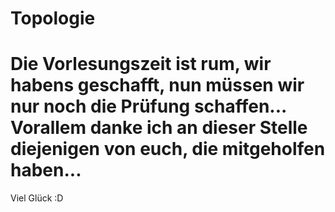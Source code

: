 Topologie
=========
Die Vorlesungszeit ist rum, wir habens geschafft, nun müssen wir nur noch die Prüfung schaffen...
Vorallem danke ich an dieser Stelle diejenigen von euch, die mitgeholfen haben...
===
Viel Glück :D
